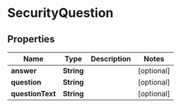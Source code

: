 

# SecurityQuestion


## Properties

| Name | Type | Description | Notes |
|------------ | ------------- | ------------- | -------------|
|**answer** | **String** |  |  [optional] |
|**question** | **String** |  |  [optional] |
|**questionText** | **String** |  |  [optional] |



